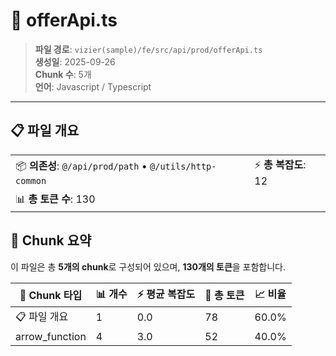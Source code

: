 # 📄 offerApi.ts

> **파일 경로**: `vizier(sample)/fe/src/api/prod/offerApi.ts`  
> **생성일**: 2025-09-26  
> **Chunk 수**: 5개  
> **언어**: Javascript / Typescript
---


## 📋 파일 개요

| | |
|--|--|
| 📦 **의존성**: `@/api/prod/path` • `@/utils/http-common` | ⚡ **총 복잡도**: 12 |
| 📊 **총 토큰 수**: 130 |  |






## 🧩 Chunk 요약

이 파일은 총 **5개의 chunk**로 구성되어 있으며, **130개의 토큰**을 포함합니다.

| 🧩 Chunk 타입 | 📊 개수 | ⚡ 평균 복잡도 | 📝 총 토큰 | 📈 비율 |
|---------------|--------|-------------|----------|--------|
| 📋 파일 개요 | 1 | 0.0 | 78 | 60.0% |
| arrow_function | 4 | 3.0 | 52 | 40.0% |

